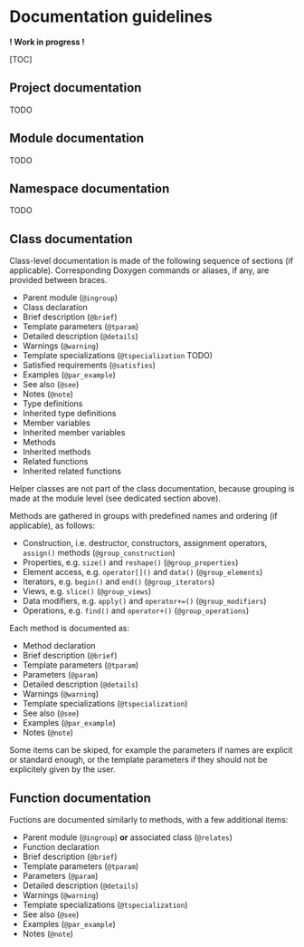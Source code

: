 # Documentation guidelines

**! Work in progress !**

[TOC]

## Project documentation

TODO

## Module documentation

TODO

## Namespace documentation

TODO

## Class documentation


Class-level documentation is made of the following sequence of sections (if applicable).
Corresponding Doxygen commands or aliases, if any, are provided between braces.

* Parent module (`@ingroup`)
* Class declaration
* Brief description (`@brief`)
* Template parameters (`@tparam`)
* Detailed description (`@details`)
* Warnings (`@warning`)
* Template specializations (`@tspecialization` TODO)
* Satisfied requirements (`@satisfies`)
* Examples (`@par_example`)
* See also (`@see`)
* Notes (`@note`)
* Type definitions
* Inherited type definitions
* Member variables
* Inherited member variables
* Methods
* Inherited methods
* Related functions
* Inherited related functions

Helper classes are not part of the class documentation,
because grouping is made at the module level (see dedicated section above).

Methods are gathered in groups with predefined names and ordering (if applicable), as follows:

* Construction, i.e. destructor, constructors, assignment operators, `assign()` methods (`@group_construction`)
* Properties, e.g. `size()` and `reshape()` (`@group_properties`)
* Element access, e.g. `operator[]()` and `data()` (`@group_elements`)
* Iterators, e.g. `begin()` and `end()` (`@group_iterators`)
* Views, e.g. `slice()` (`@group_views`)
* Data modifiers, e.g. `apply()` and `operator+=()` (`@group_modifiers`)
* Operations, e.g. `find()` and `operator+()` (`@group_operations`)

Each method is documented as:

* Method declaration
* Brief description (`@brief`)
* Template parameters (`@tparam`)
* Parameters (`@param`)
* Detailed description (`@details`)
* Warnings (`@warning`)
* Template specializations (`@tspecialization`)
* See also (`@see`)
* Examples (`@par_example`)
* Notes (`@note`)

Some items can be skiped, for example
the parameters if names are explicit or standard enough,
or the template parameters if they should not be explicitely given by the user.


## Function documentation

Fuctions are documented similarly to methods,
with a few additional items:

* Parent module (`@ingroup`) **or** associated class (`@relates`)
* Function declaration
* Brief description (`@brief`)
* Template parameters (`@tparam`)
* Parameters (`@param`)
* Detailed description (`@details`)
* Warnings (`@warning`)
* Template specializations (`@tspecialization`)
* See also (`@see`)
* Examples (`@par_example`)
* Notes (`@note`)
